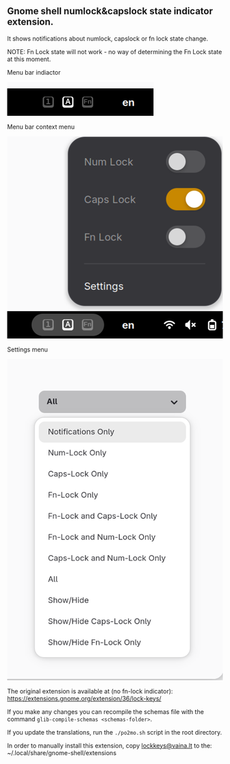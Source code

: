 ## Gnome shell numlock&capslock state indicator extension.

It shows notifications about numlock, capslock or fn lock state change.

NOTE: Fn Lock state will not work - no way of determining the Fn Lock state at this moment.

Menu bar indiactor

![Screenshot](indicator-1.png)

Menu bar context menu

![Screenshot](indicator-2.png)

Settings menu

![Screenshot](drop-down-1.png)

The original extension is available at (no fn-lock indicator): https://extensions.gnome.org/extension/36/lock-keys/

If you make any changes you can recompile the schemas file with the command `glib-compile-schemas <schemas-folder>`.

If you update the translations, run the `./po2mo.sh` script in the root directory.

In order to manually install this extension, copy lockkeys@vaina.lt to the:
~/.local/share/gnome-shell/extensions
